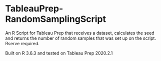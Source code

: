 # TableauPrep-RandomSamplingScript
An R Script for Tableau Prep that receives a dataset, calculates the seed and returns the number of random samples that was set up on the script. Rserve required.

Built on R 3.6.3 and tested on Tableau Prep 2020.2.1
